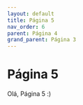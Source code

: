 ```yaml
---
layout: default
title: Página 5
nav_order: 6
parent: Página 4
grand_parent: Página 3
---
```


# Página 5

Olá, Página 5 :)
